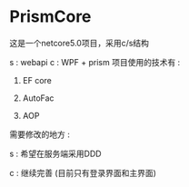# PrismCore
这是一个netcore5.0项目，采用c/s结构

s : webapi
c : WPF + prism
项目使用的技术有 :

1. EF core

2. AutoFac

3. AOP


需要修改的地方 :

s : 希望在服务端采用DDD

c : 继续完善 (目前只有登录界面和主界面)
